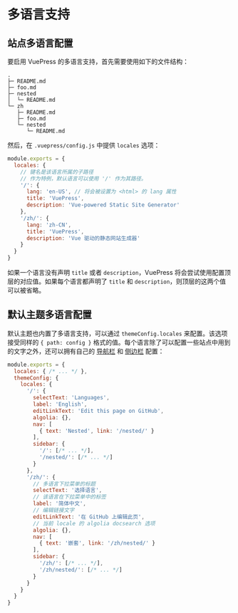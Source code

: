 # 多语言支持

## 站点多语言配置

要启用 VuePress 的多语言支持，首先需要使用如下的文件结构：

```
.
├─ README.md
├─ foo.md
├─ nested
│  └─ README.md
└─ zh
   ├─ README.md
   ├─ foo.md
   └─ nested
      └─ README.md
```

然后，在 `.vuepress/config.js` 中提供 `locales` 选项：

``` js
module.exports = {
  locales: {
    // 键名是该语言所属的子路径
    // 作为特例，默认语言可以使用 '/' 作为其路径。
    '/': {
      lang: 'en-US', // 将会被设置为 <html> 的 lang 属性
      title: 'VuePress',
      description: 'Vue-powered Static Site Generator'
    },
    '/zh/': {
      lang: 'zh-CN',
      title: 'VuePress',
      description: 'Vue 驱动的静态网站生成器'
    }
  }
}
```

如果一个语言没有声明 `title` 或者 `description`，VuePress 将会尝试使用配置顶层的对应值。如果每个语言都声明了 `title` 和 `description`，则顶层的这两个值可以被省略。

## 默认主题多语言配置

默认主题也内置了多语言支持，可以通过 `themeConfig.locales` 来配置。该选项接受同样的 `{ path: config }` 格式的值。每个语言除了可以配置一些站点中用到的文字之外，还可以拥有自己的 [导航栏](../default-theme-config/README.md#导航栏) 和 [侧边栏](../default-theme-config/README.md#侧边栏) 配置：

``` js
module.exports = {
  locales: { /* ... */ },
  themeConfig: {
    locales: {
      '/': {
        selectText: 'Languages',
        label: 'English',
        editLinkText: 'Edit this page on GitHub',
        algolia: {},
        nav: [
          { text: 'Nested', link: '/nested/' }
        ],
        sidebar: {
          '/': [/* ... */],
          '/nested/': [/* ... */]
        }
      },
      '/zh/': {
        // 多语言下拉菜单的标题
        selectText: '选择语言',
        // 该语言在下拉菜单中的标签
        label: '简体中文',
        // 编辑链接文字
        editLinkText: '在 GitHub 上编辑此页',
        // 当前 locale 的 algolia docsearch 选项
        algolia: {},
        nav: [
          { text: '嵌套', link: '/zh/nested/' }
        ],
        sidebar: {
          '/zh/': [/* ... */],
          '/zh/nested/': [/* ... */]
        }
      }
    }
  }
}
```

